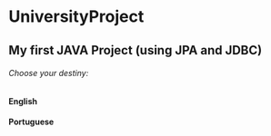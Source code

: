 # UniversityProject
## My first JAVA Project (using JPA and JDBC)

###### Choose your destiny:

#### English
#### Portuguese
